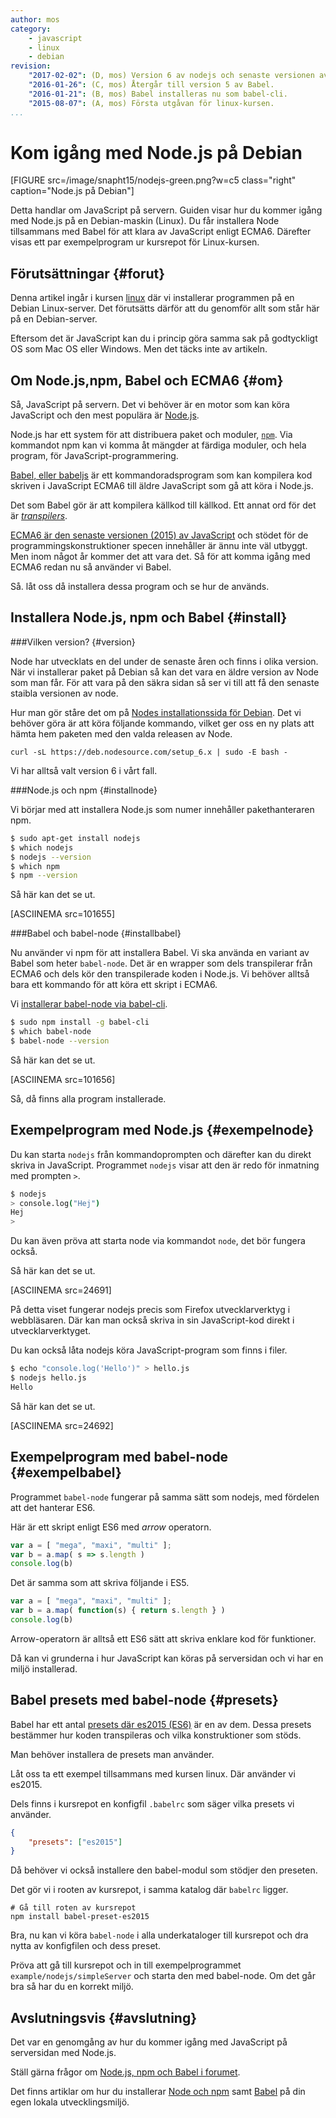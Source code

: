 ```yaml
---
author: mos
category:
    - javascript
    - linux
    - debian
revision:
    "2017-02-02": (D, mos) Version 6 av nodejs och senaste versionen av Babel samt babel presets.
    "2016-01-26": (C, mos) Återgår till version 5 av Babel.
    "2016-01-21": (B, mos) Babel installeras nu som babel-cli.
    "2015-08-07": (A, mos) Första utgåvan för linux-kursen.
...
```

Kom igång med Node.js på Debian
==================================

[FIGURE src=/image/snapht15/nodejs-green.png?w=c5 class="right" caption="Node.js på Debian"]

Detta handlar om JavaScript på servern. Guiden visar hur du kommer igång med Node.js på en Debian-maskin (Linux). Du får installera Node tillsammans med Babel för att klara av JavaScript enligt ECMA6. Därefter visas ett par exempelprogram ur kursrepot för Linux-kursen.

<!--more-->



Förutsättningar {#forut}
--------------------------------------

Denna artikel ingår i kursen [linux](linux) där vi installerar programmen på en Debian Linux-server. Det förutsätts därför att du genomför allt som står här på en Debian-server.

Eftersom det är JavaScript kan du i princip göra samma sak på godtyckligt OS som Mac OS eller Windows. Men det täcks inte av artikeln.



Om Node.js,npm, Babel och ECMA6 {#om}
--------------------------------------

Så, JavaScript på servern. Det vi behöver är en motor som kan köra JavaScript och den mest populära är [Node.js](https://nodejs.org/).

Node.js har ett system för att distribuera paket och moduler, [`npm`](https://www.npmjs.com/). Via kommandot npm kan vi komma åt mängder at färdiga moduler, och hela program, för JavaScript-programmering.

[Babel, eller babeljs](https://babeljs.io/) är ett kommandoradsprogram som kan kompilera kod skriven i JavaScript ECMA6 till äldre JavaScript som gå att köra i Node.js. 

Det som Babel gör är att kompilera källkod till källkod. Ett annat ord för det är [*transpilers*](https://en.wikipedia.org/wiki/Source-to-source_compiler).

[ECMA6 är den senaste versionen (2015) av JavaScript](https://github.com/lukehoban/es6features/blob/master/README.md) och stödet för de programmingskonstruktioner specen innehåller är ännu inte väl utbyggt. Men inom något år kommer det att vara det. Så för att komma igång med ECMA6 redan nu så använder vi Babel.   

Så. låt oss då installera dessa program och se hur de används. 



Installera Node.js, npm och Babel {#install}
--------------------------------------


###Vilken version? {#version}

Node har utvecklats en del under de senaste åren och finns i olika version. När vi installerar paket på Debian så kan det vara en äldre version av Node som man får. För att vara på den säkra sidan så ser vi till att få den senaste staibla versionen av node.

Hur man gör ståre det om på [Nodes installationssida för Debian](https://nodejs.org/en/download/package-manager/). Det vi behöver göra är att köra följande kommando, vilket ger oss en ny plats att hämta hem paketen med den valda releasen av Node.

```text
curl -sL https://deb.nodesource.com/setup_6.x | sudo -E bash -
```

Vi har alltså valt version 6 i vårt fall.



###Node.js och npm {#installnode}

Vi börjar med att installera  Node.js som numer innehåller pakethanteraren npm.

```bash
$ sudo apt-get install nodejs
$ which nodejs
$ nodejs --version
$ which npm
$ npm --version
```

Så här kan det se ut.

[ASCIINEMA src=101655]



###Babel och babel-node {#installbabel}

Nu använder vi npm för att installera Babel. Vi ska använda en variant av Babel som heter `babel-node`. Det är en wrapper som dels transpilerar från ECMA6 och dels kör den transpilerade koden i Node.js. Vi behöver alltså bara ett kommando för att köra ett skript i ECMA6.

Vi [installerar babel-node via babel-cli](https://babeljs.io/docs/usage/cli/).

```bash
$ sudo npm install -g babel-cli
$ which babel-node
$ babel-node --version
```

<!--
Du kommer högst troligen få ett felmeddelande på Debian som säger följande.

```bash
$ babel-node --version
/usr/bin/env: node: No such file or directory
```

Babel tror att det exekverbara programmet för Node.js heter `node`, men på Debian finns det ett annat program som heter det så Node.js heter istället `nodejs`.

Ett enkelt sätt att åtgärda detta är att skapa en länk från `node` till `nodejs`.

```bash
$ sudo ln -s /usr/bin/nodejs /usr/bin/node
```

Nu bör det gå bättre.

```bash
$ babel-node --version
```

-->

Så här kan det se ut.

[ASCIINEMA src=101656]

Så, då finns alla program installerade.



Exempelprogram med Node.js {#exempelnode}
--------------------------------------

Du kan starta `nodejs` från kommandoprompten och därefter kan du direkt skriva in JavaScript. Programmet `nodejs` visar att den är redo för inmatning med prompten `>`.

```bash
$ nodejs
> console.log("Hej")
Hej
>
```

Du kan även pröva att starta node via kommandot `node`, det bör fungera också.

Så här kan det se ut.

[ASCIINEMA src=24691]

På detta viset fungerar nodejs precis som Firefox utvecklarverktyg i webbläsaren. Där kan man också skriva in sin JavaScript-kod direkt i utvecklarverktyget. 

Du kan också låta nodejs köra JavaScript-program som finns i filer.

```bash
$ echo "console.log('Hello')" > hello.js
$ nodejs hello.js
Hello
```

Så här kan det se ut.

[ASCIINEMA src=24692]



Exempelprogram med babel-node {#exempelbabel}
--------------------------------------

Programmet `babel-node` fungerar på samma sätt som nodejs, med fördelen att det hanterar ES6.

Här är ett skript enligt ES6 med *arrow* operatorn.

```javascript
var a = [ "mega", "maxi", "multi" ];
var b = a.map( s => s.length )
console.log(b)
```

Det är samma som att skriva följande i ES5.

```javascript
var a = [ "mega", "maxi", "multi" ];
var b = a.map( function(s) { return s.length } )
console.log(b)
```

Arrow-operatorn är alltså ett ES6 sätt att skriva enklare kod för funktioner.

Då kan vi grunderna i hur JavaScript kan köras på serversidan och vi har en miljö installerad.



Babel presets med babel-node {#presets}
--------------------------------------

Babel har ett antal [presets där es2015 (ES6)](https://babeljs.io/docs/plugins/preset-es2015/) är en av dem. Dessa presets bestämmer hur koden transpileras och vilka konstruktioner som stöds.

Man behöver installera de presets man använder.

Låt oss ta ett exempel tillsammans med kursen linux. Där använder vi es2015.

Dels finns i kursrepot en konfigfil `.babelrc` som säger vilka presets vi använder.

```json
{
    "presets": ["es2015"]
}
```

Då behöver vi också installere den babel-modul som stödjer den preseten.

Det gör vi i rooten av kursrepot, i samma katalog där `babelrc` ligger.

```text
# Gå till roten av kursrepot
npm install babel-preset-es2015
```

Bra, nu kan vi köra `babel-node` i alla underkataloger till kursrepot och dra nytta av konfigfilen och dess preset.

Pröva att gå till kursrepot och in till exempelprogrammet `example/nodejs/simpleServer` och starta den med babel-node. Om det går bra så har du en korrekt miljö.



Avslutningsvis {#avslutning}
--------------------------------------

Det var en genomgång av hur du kommer igång med JavaScript på serversidan med Node.js.

Ställ gärna frågor om [Node.js, npm och Babel i forumet](t/4353).

Det finns artiklar om hur du installerar [Node och npm](labbmiljo/node-och-npm) samt [Babel](labbmiljo/babel-node) på din egen lokala utvecklingsmiljö.
